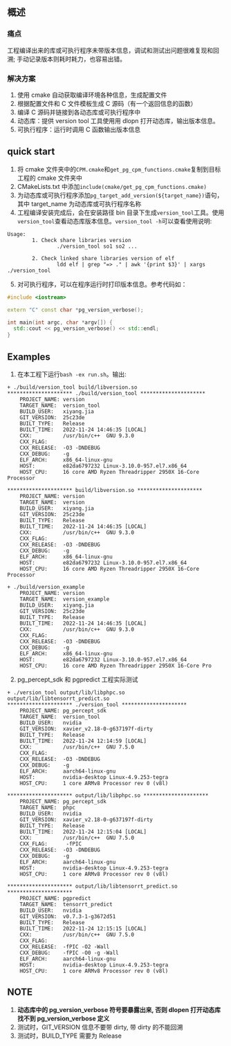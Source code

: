 ## 概述

### 痛点

工程编译出来的库或可执行程序未带版本信息，调试和测试出问题很难复现和回溯; 手动记录版本则耗时耗力，也容易出错。

### 解决方案

1. 使用 cmake 自动获取编译环境各种信息，生成配置文件
2. 根据配置文件和 C 文件模板生成 C 源码（有一个返回信息的函数）
3. 编译 C 源码并链接到各动态库或可执行程序中
4. 动态库：提供 version tool 工具使用用 dlopn 打开动态库，输出版本信息。
5. 可执行程序：运行时调用 C 函数输出版本信息

## quick start

1. 将 cmake 文件夹中的`CPM.cmake`和`get_pg_cpm_functions.cmake`复制到目标工程的 cmake 文件夹中
2. CMakeLists.txt 中添加`include(cmake/get_pg_cpm_functions.cmake)`
3. 为动态库或可执行程序添加`pg_target_add_version(${target_name})`语句，其中 target_name 为动态库或可执行程序名称
4. 工程编译安装完成后，会在安装路径 bin 目录下生成`version_tool`工具。使用`version_tool`查看动态库版本信息。`version_tool -h`可以查看使用说明:

```shell
Usage:
        1. Check share libraries version
                ./version_tool so1 so2 ...

        2. Check linked share libraries version of elf
                ldd elf | grep "=> ." | awk '{print $3}' | xargs ./version_tool
```

5. 对可执行程序，可以在程序运行时打印版本信息。参考代码如：

```c++
#include <iostream>

extern "C" const char *pg_version_verbose();

int main(int argc, char *argv[]) {
  std::cout << pg_version_verbose() << std::endl;
}
```

## Examples

1. 在本工程下运行`bash -ex run.sh`。输出:

```shell
+ ./build/version_tool build/libversion.so
********************* ./build/version_tool *********************
	PROJECT_NAME: version
	TARGET_NAME:  version_tool
	BUILD_USER:   xiyang.jia
	GIT_VERSION:  25c23de
	BUILT_TYPE:   Release
	BUILT_TIME:   2022-11-24 14:46:35 [LOCAL]
	CXX:          /usr/bin/c++  GNU 9.3.0
	CXX_FLAG:
	CXX_RELEASE:  -O3 -DNDEBUG
	CXX_DEBUG:    -g
	ELF_ARCH:     x86_64-linux-gnu
	HOST:         e82da6797232 Linux-3.10.0-957.el7.x86_64
	HOST_CPU:     16 core AMD Ryzen Threadripper 2950X 16-Core Processor

********************* build/libversion.so *********************
	PROJECT_NAME: version
	TARGET_NAME:  version
	BUILD_USER:   xiyang.jia
	GIT_VERSION:  25c23de
	BUILT_TYPE:   Release
	BUILT_TIME:   2022-11-24 14:46:35 [LOCAL]
	CXX:          /usr/bin/c++  GNU 9.3.0
	CXX_FLAG:
	CXX_RELEASE:  -O3 -DNDEBUG
	CXX_DEBUG:    -g
	ELF_ARCH:     x86_64-linux-gnu
	HOST:         e82da6797232 Linux-3.10.0-957.el7.x86_64
	HOST_CPU:     16 core AMD Ryzen Threadripper 2950X 16-Core Processor

+ ./build/version_example
	PROJECT_NAME: version
	TARGET_NAME:  version_example
	BUILD_USER:   xiyang.jia
	GIT_VERSION:  25c23de
	BUILT_TYPE:   Release
	BUILT_TIME:   2022-11-24 14:46:35 [LOCAL]
	CXX:          /usr/bin/c++  GNU 9.3.0
	CXX_FLAG:
	CXX_RELEASE:  -O3 -DNDEBUG
	CXX_DEBUG:    -g
	ELF_ARCH:     x86_64-linux-gnu
	HOST:         e82da6797232 Linux-3.10.0-957.el7.x86_64
	HOST_CPU:     16 core AMD Ryzen Threadripper 2950X 16-Core Pro
```

2. pg_percept_sdk 和 pgpredict 工程实际测试

```shell
+ ./version_tool output/lib/libphpc.so output/lib/libtensorrt_predict.so
********************* ./version_tool *********************
	PROJECT_NAME: pg_percept_sdk
	TARGET_NAME:  version_tool
	BUILD_USER:   nvidia
	GIT_VERSION:  xavier_v2.18-0-g637197f-dirty
	BUILT_TYPE:   Release
	BUILT_TIME:   2022-11-24 12:14:59 [LOCAL]
	CXX:          /usr/bin/c++  GNU 7.5.0
	CXX_FLAG:
	CXX_RELEASE:  -O3 -DNDEBUG
	CXX_DEBUG:    -g
	ELF_ARCH:     aarch64-linux-gnu
	HOST:         nvidia-desktop Linux-4.9.253-tegra
	HOST_CPU:     1 core ARMv8 Processor rev 0 (v8l)

********************* output/lib/libphpc.so *********************
	PROJECT_NAME: pg_percept_sdk
	TARGET_NAME:  phpc
	BUILD_USER:   nvidia
	GIT_VERSION:  xavier_v2.18-0-g637197f-dirty
	BUILT_TYPE:   Release
	BUILT_TIME:   2022-11-24 12:15:04 [LOCAL]
	CXX:          /usr/bin/c++  GNU 7.5.0
	CXX_FLAG:      -fPIC
	CXX_RELEASE:  -O3 -DNDEBUG
	CXX_DEBUG:    -g
	ELF_ARCH:     aarch64-linux-gnu
	HOST:         nvidia-desktop Linux-4.9.253-tegra
	HOST_CPU:     1 core ARMv8 Processor rev 0 (v8l)

********************* output/lib/libtensorrt_predict.so *********************
	PROJECT_NAME: pgpredict
	TARGET_NAME:  tensorrt_predict
	BUILD_USER:   nvidia
	GIT_VERSION:  v0.7.3-1-g3672d51
	BUILT_TYPE:   Release
	BUILT_TIME:   2022-11-24 12:15:15 [LOCAL]
	CXX:          /usr/bin/c++  GNU 7.5.0
	CXX_FLAG:
	CXX_RELEASE:  -fPIC -O2 -Wall
	CXX_DEBUG:    -fPIC -O0 -g -Wall
	ELF_ARCH:     aarch64-linux-gnu
	HOST:         nvidia-desktop Linux-4.9.253-tegra
	HOST_CPU:     1 core ARMv8 Processor rev 0 (v8l)
```

## NOTE

1. **动态库中的 pg_version_verbose 符号要暴露出来, 否则 dlopen 打开动态库找不到 pg_version_verbose 定义**
1. 测试时，GIT_VERSION 信息不要带 dirty, 带 dirty 的不能回溯
1. 测试时，BUILD_TYPE 需要为 Release
